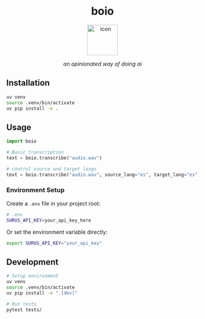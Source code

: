 <div align="center">
  <h1>boio</h1>
  <img src="public/icon.png" alt="icon" width="80" height="80">
  <p><em>an opinionated way of doing ai</em></p>
</div>

## Installation

```bash
uv venv
source .venv/bin/activate
uv pip install -e .
```

## Usage

```python
import boio

# Basic transcription
text = boio.transcribe("audio.wav")

# control source and target langs
text = boio.transcribe("audio.wav", source_lang="es", target_lang="es")
```

### Environment Setup

Create a `.env` file in your project root:

```bash
# .env
SURUS_API_KEY=your_api_key_here
```

Or set the environment variable directly:
```bash
export SURUS_API_KEY="your_api_key"
```

## Development

```bash
# Setup environment
uv venv
source .venv/bin/activate
uv pip install -e ".[dev]"

# Run tests
pytest tests/
```